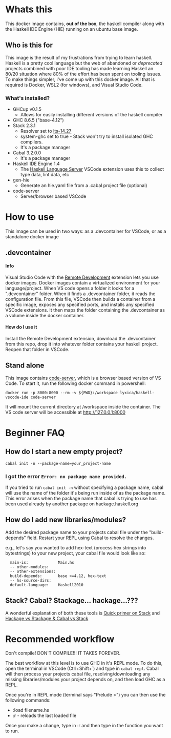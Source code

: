 # Whats this
This docker image contains, **out of the box**, the haskell compiler along with the Haskell IDE Engine (HIE) running on an ubuntu base image.

## Who is this for
This image is the result of my frustrations from trying to learn haskell. Haskell is a pretty cool language but the web of abandoned or *deprecated* projects combined with poor IDE tooling has made learning Haskell an 80/20 situation where 80% of the effort has been spent on tooling issues. To make things simpler, I've come up with this docker image. All that is required is Docker, WSL2 (for windows), and Visual Studio Code.

### What's installed?

* GHCup v0.1.5
  * Allows for easily installing different versions of the haskell compiler
* GHC 8.6.5 ("base-4.12")
* Stack 2.3.1
  * Resolver set to [lts-14.27](https://www.stackage.org/lts-14.27)
  * system-ghc set to true - Stack won't try to install isolated GHC compilers. 
  * It's a package manager
* Cabal 3.2.0.0
  * It's a package manager
* Haskell IDE Engine 1.4
  * The [Haskell Language Server](https://marketplace.visualstudio.com/items?itemName=alanz.vscode-hie-server) VSCode extension uses this to collect type data, lint data, etc
* gen-hie
  * Generate an hie.yaml file from a .cabal project file (optional)
* code-server
  * Server/browser based VSCode

# How to use
This image can be used in two ways: as a .devcontainer for VSCode, or as a standalone docker image

## .devcontainer
#### Info
Visual Studio Code with the [Remote Development](https://marketplace.visualstudio.com/items?itemName=ms-vscode-remote.vscode-remote-extensionpack) extension lets you use docker images. Docker images contain a virtualized environment for your language/project. When VS code opens a folder it looks for a ".devcontainer" folder. When it finds a .devcontainer folder, it reads the configuration file. From this file, VSCode then builds a container from a specific image, exposes any specified ports, and installs any specified VSCode extensions. It then maps the folder containing the .devcontainer as a volume inside the docker container. 

#### How do I use it
Install the Remote Development extension, download the .devcontainer from this repo, drop it into whatever folder contains your haskell project. Reopen that folder in VSCode.

## Stand alone
This image contains [code-server](https://github.com/cdr/code-server), which is a browser based version of VS Code. To start it, run the following docker command in powershell:

`docker run -p 8000:8000 --rm -v ${PWD}:/workspace lyxica/haskell-vscode-ide code-server` 

It will mount the current directory at /workspace inside the container. The VS code server will be accessible at http://127.0.0.1:8000

# Beginner FAQ
## How do I start a new empty project?
`cabal init -n --package-name=your_project-name`

### I got the error `Error: no package name provided.`
If you tried to run `cabal init -n` without specifying a package name, cabal will use the name of the folder it's being run inside of as the package name. This error arises when the package name that cabal is trying to use has been used already by another package on hackage.haskell.org

## How do I add new libraries/modules?
Add the desired package name to your projects cabal file under the "build-depends" field. Restart your REPL using Cabal to resolve the changes.

e.g., let's say you wanted to add hex-text (process hex strings into bytestrings) to your new project, your cabal file would look like so:

```executable your_packages_name
  main-is:             Main.hs
  -- other-modules:
  -- other-extensions:
  build-depends:       base >=4.12, hex-text
  -- hs-source-dirs:
  default-language:    Haskell2010
```
## Stack? Cabal? Stackage... hackage...???
A wonderful explanation of both these tools is [Quick primer on Stack](https://www.vacationlabs.com/haskell/environment-setup.html#quick-primer-on-stack) and [Hackage vs Stackage & Cabal vs Stack](https://www.vacationlabs.com/haskell/environment-setup.html#hackage-vs-stackage-cabal-vs-stack)

# Recommended workflow
Don't compile! DON'T COMPILE!!! IT TAKES FOREVER. 

The best workflow at this level is to use GHC in it's REPL mode. To do this, open the terminal in VSCode (Ctrl+Shift+\`) and type in `cabal repl`. Cabal will then process your projects cabal file, resolving/downloading any missing libraries/modules your project depends on, and then load GHC as a REPL. 

Once you're in REPL mode (terminal says "Prelude >") you can then use the following commands:

* :load filename.hs 
* :r - reloads the last loaded file

Once you make a change, type in :r and then type in the function you want to run.
